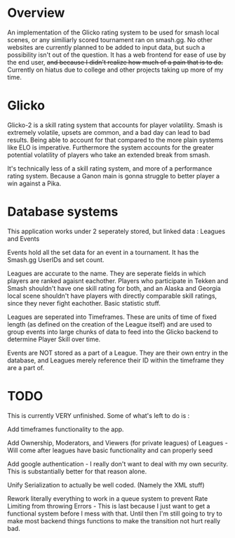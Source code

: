 # Overview
An implementation of the Glicko rating system to be used for smash local scenes, or any similiarly scored tournament ran on smash.gg. No other websites are currently planned to be added to input data, but such a possibility isn't out of the question. It has a web frontend for ease of use by the end user, ~~and because I didn't realize how much of a pain that is to do.~~ Currently on hiatus due to college and other projects taking up more of my time.

# Glicko
Glicko-2 is a skill rating system that accounts for player volatility. Smash is extremely volatile, upsets are common, and a bad day can lead to bad results. Being able to account for that compared to the more plain systems like ELO is imperative. Furthermore the system accounts for the greater potential volatility of players who take an extended break from smash.

It's technically less of a skill rating system, and more of a performance rating system. Because a Ganon main is gonna struggle to better player a win against a Pika.

# Database systems
This application works under 2 seperately stored, but linked data : Leagues and Events

Events hold all the set data for an event in a tournament. It has the Smash.gg UserIDs and set count.

Leagues are accurate to the name. They are seperate fields in which players are ranked agaisnt eachother. Players who participate in Tekken and Smash shouldn't have one skill rating for both, and an Alaska and Georgia local scene shouldn't have players with directly comparable skill ratings, since they never fight eachother. Basic statistic stuff.

Leagues are seperated into Timeframes. These are units of time of fixed length (as defined on the creation of the League itself) and are used to group events into large chunks of data to feed into the Glicko backend to determine Player Skill over time.

Events are NOT stored as a part of a League. They are their own entry in the database, and Leagues merely reference their ID within the timeframe they are a part of.

# TODO
This is currently VERY unfinished. Some of what's left to do is :

Add timeframes functionality to the app.

Add Ownership, Moderators, and Viewers (for private leagues) of Leagues - Will come after leagues have basic functionality and can properly seed 

Add google authentication - I really don't want to deal with my own security. This is substantially better for that reason alone.

Unify Serialization to actually be well coded. (Namely the XML stuff)

Rework literally everything to work in a queue system to prevent Rate Limiting from throwing Errors - This is last because I just want to get a functional system before I mess with that. Until then I'm still going to try to make most backend things functions to make the transition not hurt really bad.
